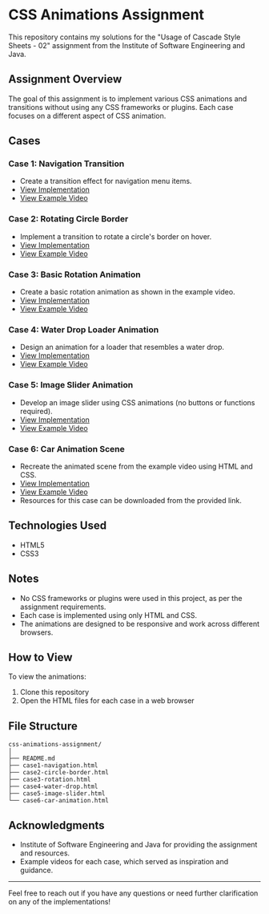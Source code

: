 # CSS Animations Assignment

This repository contains my solutions for the "Usage of Cascade Style Sheets - 02" assignment from the Institute of Software Engineering and Java.

## Assignment Overview

The goal of this assignment is to implement various CSS animations and transitions without using any CSS frameworks or plugins. Each case focuses on a different aspect of CSS animation.

## Cases

### Case 1: Navigation Transition
- Create a transition effect for navigation menu items.
- [View Implementation](Case1)
- [View Example Video](https://www.youtube.com/watch?v=XxBGmU2Ewa8)

### Case 2: Rotating Circle Border
- Implement a transition to rotate a circle's border on hover.
- [View Implementation](Case2)
- [View Example Video](https://www.youtube.com/watch?v=YOUR_CASE2_VIDEO_ID)

### Case 3: Basic Rotation Animation
- Create a basic rotation animation as shown in the example video.
- [View Implementation](Case3)
- [View Example Video](https://www.youtube.com/watch?v=5oB5X7IARvQ)

### Case 4: Water Drop Loader Animation
- Design an animation for a loader that resembles a water drop.
- [View Implementation](Case4)
- [View Example Video](https://www.youtube.com/watch?v=HjdNIYts2Bk)

### Case 5: Image Slider Animation
- Develop an image slider using CSS animations (no buttons or functions required).
- [View Implementation](Case5)
- [View Example Video](https://www.youtube.com/watch?v=YOUR_CASE5_VIDEO_ID)

### Case 6: Car Animation Scene
- Recreate the animated scene from the example video using HTML and CSS.
- [View Implementation](Case6)
- [View Example Video](https://www.youtube.com/watch?v=YOUR_CASE6_VIDEO_ID)
- Resources for this case can be downloaded from the provided link.

## Technologies Used

- HTML5
- CSS3

## Notes

- No CSS frameworks or plugins were used in this project, as per the assignment requirements.
- Each case is implemented using only HTML and CSS.
- The animations are designed to be responsive and work across different browsers.

## How to View

To view the animations:
1. Clone this repository
2. Open the HTML files for each case in a web browser

## File Structure

```
css-animations-assignment/
│
├── README.md
├── case1-navigation.html
├── case2-circle-border.html
├── case3-rotation.html
├── case4-water-drop.html
├── case5-image-slider.html
└── case6-car-animation.html
```

## Acknowledgments

- Institute of Software Engineering and Java for providing the assignment and resources.
- Example videos for each case, which served as inspiration and guidance.

---

Feel free to reach out if you have any questions or need further clarification on any of the implementations!

